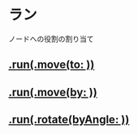 # ラン

ノードへの役割の割り当て

## [.run(.move(to: ))](https://github.com/ghsumiyasu/Swift/blob/main/README-SpriteNode-RunMoveTo-jp.md)
## [.run(.move(by: ))](https://github.com/ghsumiyasu/Swift/blob/main/README-SpriteNode-RunMoveBy-jp.md)
## [.run(.rotate(byAngle: ))](https://github.com/ghsumiyasu/Swift/blob/main/README-SpriteNode-RunRotate-jp.md)